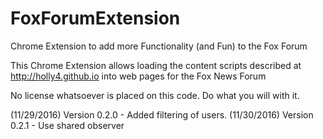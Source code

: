 # FoxForumExtension
Chrome Extension to add more Functionality (and Fun) to the Fox Forum

This Chrome Extension allows loading the content scripts described at http://holly4.github.io into web pages for the Fox News Forum

No license whatsoever is placed on this code. Do what you will with it.

(11/29/2016) Version 0.2.0 - Added filtering of users.
(11/30/2016) Version 0.2.1 - Use shared observer
